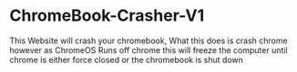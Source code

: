 # ChromeBook-Crasher-V1
This Website will crash your chromebook, What this does is crash chrome however as ChromeOS Runs off chrome this will freeze the computer until chrome is either force closed or the chromebook is shut down
